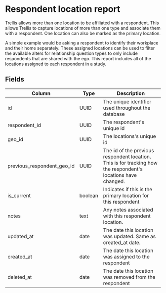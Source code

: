 # Respondent location report
Trellis allows more than one location to be affiliated with a respondent. This allows Trellis to capture locations of more than one type and associate them with a respondent. One location can also be marked as the primary location.

A simple example would be asking a respondent to identify their workplace and their home separately. These assigned locations can be used to filter the available alters for relationship question types to only include respondents that are shared with the ego. This report includes all of the locations assigned to each respondent in a study. 

## Fields
| Column | Type | Description |
| --- | --- | --- |
| id | UUID | The unique identifier used throughout the database |
| respondent_id | UUID | The respondent's unique id |
| geo_id | UUID | The locations's unique id |
| previous_respondent_geo_id | UUID | The id of the previous respondent location. This is for tracking how the respondent's locations have changed. |
| is_current | boolean | Indicates if this is the primary location for this respondent |
| notes | text | Any notes associated with this respondent location. |
| updated_at | date | The date this location was updated. Same as created_at date. |
| created_at | date | The date this location was assigned to the respondent |
| deleted_at | date | The date this location was removed from the respondent |
